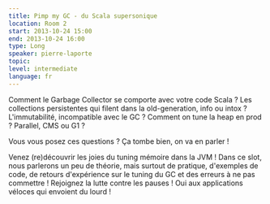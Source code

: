 ```yaml
---
title: Pimp my GC - du Scala supersonique
location: Room 2
start: 2013-10-24 15:00
end: 2013-10-24 16:00
type: Long
speaker: pierre-laporte
topic: 
level: intermediate
language: fr
---
```


Comment le Garbage Collector se comporte avec votre code Scala ? Les collections persistentes qui filent dans la old-generation, info ou intox ? L'immutabilité, incompatible avec le GC ? Comment on tune la heap en prod ? Parallel, CMS ou G1 ?

Vous vous posez ces questions ? Ça tombe bien, on va en parler !

Venez (re)découvrir les joies du tuning mémoire dans la JVM ! Dans ce slot, nous parlerons un peu de théorie, mais surtout de pratique, d'exemples de code, de retours d'expérience sur le tuning du GC et des erreurs à ne pas commettre ! Rejoignez la lutte contre les pauses ! Oui aux applications véloces qui envoient du lourd !
